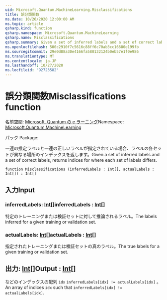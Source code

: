 ```yaml
---
uid: Microsoft.Quantum.MachineLearning.Misclassifications
title: 誤分類関数
ms.date: 10/26/2020 12:00:00 AM
ms.topic: article
qsharp.kind: function
qsharp.namespace: Microsoft.Quantum.MachineLearning
qsharp.name: Misclassifications
qsharp.summary: Given a set of inferred labels and a set of correct labels, returns indices for where each set of labels differs.
ms.openlocfilehash: 500c2910f7c5616c88ff6c70ab3cc16680e199fb
ms.sourcegitcommit: 29e0d88a30e4166fa580132124b0eb57e1f0e986
ms.translationtype: MT
ms.contentlocale: ja-JP
ms.lasthandoff: 10/27/2020
ms.locfileid: "92723582"
---
```

# <a name="misclassifications-function"></a><span data-ttu-id="93223-102">誤分類関数</span><span class="sxs-lookup"><span data-stu-id="93223-102">Misclassifications function</span></span>

<span data-ttu-id="93223-103">名前空間: [Microsoft. Quantum の e ラーニング](xref:Microsoft.Quantum.MachineLearning)</span><span class="sxs-lookup"><span data-stu-id="93223-103">Namespace: [Microsoft.Quantum.MachineLearning](xref:Microsoft.Quantum.MachineLearning)</span></span>

<span data-ttu-id="93223-104">パック [](https://nuget.org/packages/)</span><span class="sxs-lookup"><span data-stu-id="93223-104">Package: [](https://nuget.org/packages/)</span></span>


<span data-ttu-id="93223-105">一連の推定ラベルと一連の正しいラベルが指定されている場合、ラベルの各セットが異なる場所のインデックスを返します。</span><span class="sxs-lookup"><span data-stu-id="93223-105">Given a set of inferred labels and a set of correct labels, returns indices for where each set of labels differs.</span></span>

```qsharp
function Misclassifications (inferredLabels : Int[], actualLabels : Int[]) : Int[]
```


## <a name="input"></a><span data-ttu-id="93223-106">入力</span><span class="sxs-lookup"><span data-stu-id="93223-106">Input</span></span>

### <a name="inferredlabels--int"></a><span data-ttu-id="93223-107">inferredLabels: [Int](xref:microsoft.quantum.lang-ref.int)[]</span><span class="sxs-lookup"><span data-stu-id="93223-107">inferredLabels : [Int](xref:microsoft.quantum.lang-ref.int)[]</span></span>

<span data-ttu-id="93223-108">特定のトレーニングまたは検証セットに対して推論されるラベル。</span><span class="sxs-lookup"><span data-stu-id="93223-108">The labels inferred for a given training or validation set.</span></span>


### <a name="actuallabels--int"></a><span data-ttu-id="93223-109">actualLabels: [Int](xref:microsoft.quantum.lang-ref.int)[]</span><span class="sxs-lookup"><span data-stu-id="93223-109">actualLabels : [Int](xref:microsoft.quantum.lang-ref.int)[]</span></span>

<span data-ttu-id="93223-110">指定されたトレーニングまたは検証セットの真のラベル。</span><span class="sxs-lookup"><span data-stu-id="93223-110">The true labels for a given training or validation set.</span></span>



## <a name="output--int"></a><span data-ttu-id="93223-111">出力: [Int](xref:microsoft.quantum.lang-ref.int)[]</span><span class="sxs-lookup"><span data-stu-id="93223-111">Output : [Int](xref:microsoft.quantum.lang-ref.int)[]</span></span>

<span data-ttu-id="93223-112">などのインデックスの配列 `idx` `inferredLabels[idx] != actualLabels[idx]` 。</span><span class="sxs-lookup"><span data-stu-id="93223-112">An array of indices `idx` such that `inferredLabels[idx] != actualLabels[idx]`.</span></span>